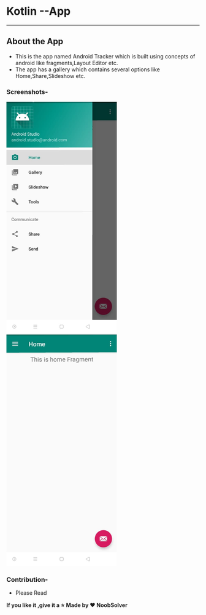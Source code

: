 # Kotlin  --App
- - - -
## About the App

* This is the app named Android Tracker which is built using concepts of android like fragments,Layout Editor etc.
* The app has a gallery which contains several options like Home,Share,Slideshow etc.

### Screenshots-

<p float="left">
  <img src="https://github.com/NoobSolver/Kotlin--App/blob/master/Screenshots/Image.jpeg" width="288" />
  <img src="https://github.com/NoobSolver/Kotlin--App/blob/master/Screenshots/Image2.jpeg" width="288" />
  </p>

### Contribution-

* Please Read 



**If you like it ,give it a :star:**
**Made by :heart: NoobSolver**
